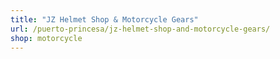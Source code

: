 ```yaml
---
title: "JZ Helmet Shop & Motorcycle Gears"
url: /puerto-princesa/jz-helmet-shop-and-motorcycle-gears/
shop: motorcycle
---
```

